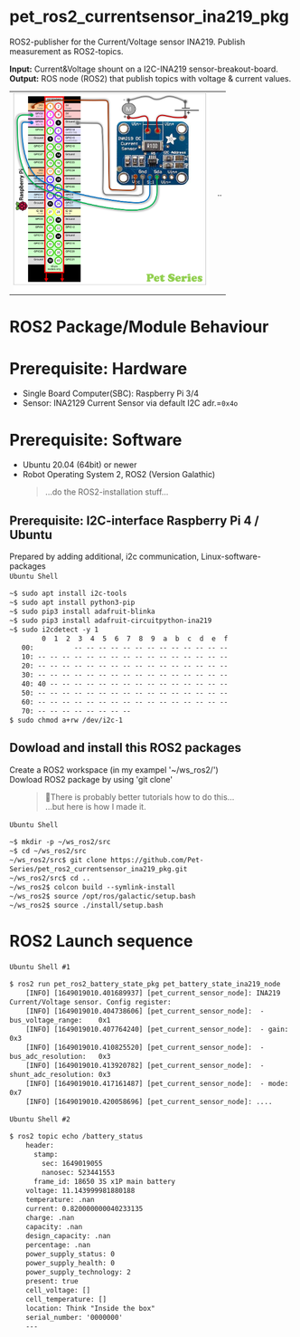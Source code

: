 # pet_ros2_currentsensor_ina219_pkg
ROS2-publisher for the Current/Voltage sensor INA219. Publish measurement as ROS2-topics.

**Input:** Current&Voltage shount on a I2C-INA219 sensor-breakout-board. \
**Output:** ROS node (ROS2) that publish topics with voltage & current values.

<table>
    <td>
        <img src="./doc/pet_ros2_currentsensor(INA219)_wiring.png" height="350px">
    </td>
    <td>
        ..
    </td>
  </table>

# ROS2 Package/Module Behaviour

# Prerequisite: Hardware
* Single Board Computer(SBC): Raspberry Pi 3/4
* Sensor: INA2129 Current Sensor via default I2C adr.=<code>0x4o</code>

# Prerequisite: Software
* Ubuntu 20.04 (64bit) or newer
* Robot Operating System 2, ROS2 (Version Galathic)
  <blockquote>...do the ROS2-installation stuff...</blockquote>

## Prerequisite: I2C-interface Raspberry Pi 4 / Ubuntu
Prepared by adding additional, i2c communication, Linux-software-packages <br/>
`Ubuntu Shell`
```
~$ sudo apt install i2c-tools
~$ sudo apt install python3-pip
~$ sudo pip3 install adafruit-blinka
~$ sudo pip3 install adafruit-circuitpython-ina219
~$ sudo i2cdetect -y 1
        0  1  2  3  4  5  6  7  8  9  a  b  c  d  e  f
   00:          -- -- -- -- -- -- -- -- -- -- -- -- -- 
   10: -- -- -- -- -- -- -- -- -- -- -- -- -- -- -- -- 
   20: -- -- -- -- -- -- -- -- -- -- -- -- -- -- -- -- 
   30: -- -- -- -- -- -- -- -- -- -- -- -- -- -- -- -- 
   40: 40 -- -- -- -- -- -- -- -- -- -- -- -- -- -- -- 
   50: -- -- -- -- -- -- -- -- -- -- -- -- -- -- -- -- 
   60: -- -- -- -- -- -- -- -- -- -- -- -- -- -- -- -- 
   70: -- -- -- -- -- -- -- --    
$ sudo chmod a+rw /dev/i2c-1
```

## Dowload and install this ROS2 packages
Create a ROS2 workspace (in my exampel '~/ws_ros2/') \
Dowload ROS2 package by using 'git clone'
<ul><blockquote>🤔There is probably better tutorials how to do this...<br/>
                ...but here is how I made it.<br/>
</blockquote></ul>

`Ubuntu Shell`
```
~$ mkdir -p ~/ws_ros2/src
~$ cd ~/ws_ros2/src
~/ws_ros2/src$ git clone https://github.com/Pet-Series/pet_ros2_currentsensor_ina219_pkg.git
~/ws_ros2/src$ cd ..
~/ws_ros2$ colcon build --symlink-install
~/ws_ros2$ source /opt/ros/galactic/setup.bash
~/ws_ros2$ source ./install/setup.bash
```

# ROS2 Launch sequence
`Ubuntu Shell #1`
```
$ ros2 run pet_ros2_battery_state_pkg pet_battery_state_ina219_node  
    [INFO] [1649019010.401689937] [pet_current_sensor_node]: INA219 Current/Voltage sensor. Config register: 
    [INFO] [1649019010.404738606] [pet_current_sensor_node]:  - bus_voltage_range:    0x1
    [INFO] [1649019010.407764240] [pet_current_sensor_node]:  - gain:                 0x3
    [INFO] [1649019010.410825520] [pet_current_sensor_node]:  - bus_adc_resolution:   0x3
    [INFO] [1649019010.413920782] [pet_current_sensor_node]:  - shunt_adc_resolution: 0x3
    [INFO] [1649019010.417161487] [pet_current_sensor_node]:  - mode:                 0x7
    [INFO] [1649019010.420058696] [pet_current_sensor_node]: ....  
```

`Ubuntu Shell #2`
```
$ ros2 topic echo /battery_status 
    header:
      stamp:
        sec: 1649019055
        nanosec: 523441553
      frame_id: 18650 3S x1P main battery
    voltage: 11.143999981880188
    temperature: .nan
    current: 0.820000000040233135
    charge: .nan
    capacity: .nan
    design_capacity: .nan
    percentage: .nan
    power_supply_status: 0
    power_supply_health: 0
    power_supply_technology: 2
    present: true
    cell_voltage: []
    cell_temperature: []
    location: Think "Inside the box"
    serial_number: '0000000'
    --- 
```